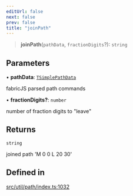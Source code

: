 ```yaml
---
editUrl: false
next: false
prev: false
title: "joinPath"
---
```


> **joinPath**(`pathData`, `fractionDigits`?): `string`

## Parameters

• **pathData**: [`TSimplePathData`](/api/namespaces/util/type-aliases/tsimplepathdata/)

fabricJS parsed path commands

• **fractionDigits?**: `number`

number of fraction digits to "leave"

## Returns

`string`

joined path 'M 0 0 L 20 30'

## Defined in

[src/util/path/index.ts:1032](https://github.com/fabricjs/fabric.js/blob/a0b4adf41e0a1fd81824114cedd4c32bfb8cac25/src/util/path/index.ts#L1032)
